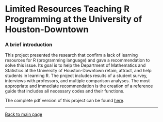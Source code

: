 # Limited Resources Teaching R Programming at the University of Houston-Downtown

### A brief introduction

This project presented the research that confirm a lack of learning resources for R (programming language) and gave a recommendation to solve this issue. Its goal is to help the Department of Mathematics and Statistics at the University of Houston-Downtown retain, attract, and help students in learning R. The project includes results of a student survey, interviews with professors, and multiple comparison analyses. The most appropriate and immediate recommendation is the creation of a reference guide that includes all necessary codes and their functions.

The complete pdf version of this project can be found [here](Limited-resources-teaching-r-programming-at-uhd-report.pdf).

---

<a href="https://maiqhadata.github.io/">Back to main page</a>
